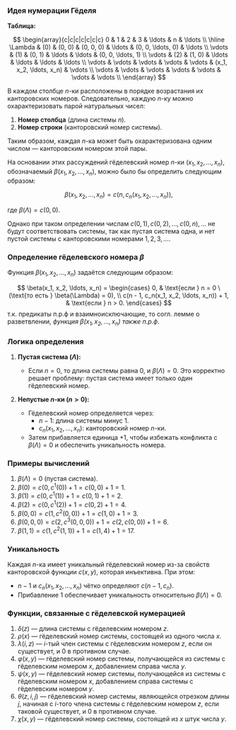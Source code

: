 ### Идея нумерации Гёделя

**Таблица:**

$$
\begin{array}{c|c|c|c|c|c|c}
0 & 1 & 2 & 3 & \ldots & n & \ldots \\
\hline
\Lambda & (0) & (0, 0) & (0, 0, 0) & \ldots & (0, 0, \ldots, 0) & \ldots \\
\vdots & (1) & (0, 1) & \ldots &  \ldots & (0, 0, \ldots, 1) \\
\vdots & (2) & (1, 0) & \ldots & \ldots & \ldots & \ldots \\
\vdots & \vdots & \vdots & \vdots & \vdots & (x_1, x_2, \ldots, x_n) & \vdots \\
\vdots & \vdots & \vdots & \vdots & \vdots & \vdots & \vdots \\
\end{array}
$$

В каждом столбце $n$-ки расположены в порядке возрастания их канторовских номеров. Следовательно, каждую $n$-ку можно охарактеризовать парой натуральных чисел: 

1. **Номер столбца** (длина системы $n$).
2. **Номер строки** (канторовский номер системы).

Таким образом, каждая $n$-ка может быть охарактеризована одним числом — канторовским номером этой пары. 

На основании этих рассуждений гёделевский номер $n$-ки $(x_1, x_2, \ldots, x_n)$, обозначаемый $\beta(x_1, x_2, \ldots, x_n)$, можно было бы определить следующим образом:

$$
\beta(x_1, x_2, \ldots, x_n) = c(n, c_n(x_1, x_2, \ldots, x_n)),
$$

где $\beta(\Lambda) = c(0, 0)$.

Однако при таком определении числам $c(0, 1), c(0, 2), \ldots, c(0, n), \ldots$ не будут соответствовать системы, так как пустая система одна, и нет пустой системы с канторовскими номерами $1, 2, 3, \ldots$.

### Определение гёделевского номера $\beta$

Функция $\beta(x_1, x_2, \ldots, x_n)$ задаётся следующим образом:

$$
\beta(x_1, x_2, \ldots, x_n) =
\begin{cases}
0, & \text{если } n = 0 \ (\text{то есть } \beta(\Lambda) = 0), \\
c(n - 1, c_n(x_1, x_2, \ldots, x_n)) + 1, & \text{если } n > 0.
\end{cases}
$$
т.к. предикаты п.р.ф и взаимноисключающие, то согл. лемме о разветвлении, *функция $\beta(x_1, x_2, \ldots, x_n)$ также п.р.ф*.

### Логика определения

1. **Пустая система ($\Lambda$):**
   - Если $n = 0$, то длина системы равна 0, и $\beta(\Lambda) = 0$. Это корректно решает проблему: пустая система имеет только один гёделевский номер.

2. **Непустые $n$-ки ($n > 0$):**
   - Гёделевский номер определяется через:
     - $n - 1$: длина системы минус 1.
     - $c_n(x_1, x_2, \ldots, x_n)$: канторовский номер $n$-ки.
   - Затем прибавляется единица $+1$, чтобы избежать конфликта с $\beta(\Lambda) = 0$ и обеспечить уникальность номера.


### Примеры вычислений

1. $\beta(\Lambda) = 0$ (пустая система).
2. $\beta(0) = c(0, c^1(0)) + 1 = c(0, 0) + 1 = 1$.
3. $\beta(1) = c(0, c^1(1)) + 1 = c(0, 1) + 1 = 2$.
4. $\beta(2) = c(0, c^1(2)) + 1 = c(0, 2) + 1 = 4$.
5. $\beta(0, 0) = c(1, c^2(0, 0)) + 1 = c(1, 0) + 1 = 3$.
6. $\beta(0, 0, 0) = c(2, c^3(0, 0, 0)) + 1 = c(2, c(0, 0)) + 1 = 6$.
7. $\beta(1, 1) = c(1, c^2(1, 1)) + 1 = c(1, 4) + 1 = 17$.


### Уникальность

Каждая $n$-ка имеет уникальный гёделевский номер из-за свойств канторовской функции $c(x, y)$, которая инъективна. При этом:
- $n - 1$ и $c_n(x_1, x_2, \ldots, x_n)$ чётко определяют $c(n - 1, c_n)$.
- Прибавление $1$ обеспечивает уникальность относительно $\beta(\Lambda) = 0$.


### Функции, связанные с гёделевской нумерацией 

1. $\delta(z)$ — длина системы с гёделевским номером $z$.
2. $\rho(x)$ — гёделевский номер системы, состоящей из одного числа $x$.
3. $\lambda(i, z)$ — $i$-тый член системы с гёделевским номером $z$, если он существует, и $0$ в противном случае.
4. $\varphi(x, y)$ — гёделевский номер системы, получающейся из системы с гёделевским номером $x$, добавлением справа числа $y$.
5. $\psi(x, y)$ — гёделевский номер системы, получающейся из системы с гёделевским номером $x$, добавлением справа системы с гёделевским номером $y$.
6. $\theta(z, i, j)$ — гёделевский номер системы, являющейся отрезком длины $j$, начиная с $i$-того члена системы с гёделевским номером $z$, если таковой существует, и $0$ в противном случае.
7. $\chi(x, y)$ — гёделевский номер системы, состоящей из $x$ штук числа $y$.
